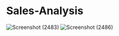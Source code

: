 # Sales-Analysis
![Screenshot (2483)](https://user-images.githubusercontent.com/53399475/96075912-ba323500-0ec9-11eb-9b98-ffd06ed1d66f.png)
![Screenshot (2486)](https://user-images.githubusercontent.com/53399475/96346392-39d22680-10b9-11eb-8ff0-5c8ca0ad0be8.png)
